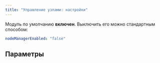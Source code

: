 ```yaml
---
title: "Управление узлами: настройки"
---
```


Модуль по умолчанию **включен**. Выключить его можно стандартным способом:

```yaml
nodeManagerEnabled: "false"
```

## Параметры

<!-- SCHEMA -->
